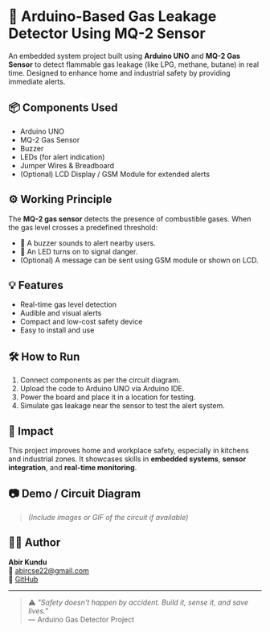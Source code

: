 # 🛑 Arduino-Based Gas Leakage Detector Using MQ-2 Sensor

An embedded system project built using **Arduino UNO** and **MQ-2 Gas Sensor** to detect flammable gas leakage (like LPG, methane, butane) in real time. Designed to enhance home and industrial safety by providing immediate alerts.

## 📦 Components Used

- Arduino UNO  
- MQ-2 Gas Sensor  
- Buzzer  
- LEDs (for alert indication)  
- Jumper Wires & Breadboard  
- (Optional) LCD Display / GSM Module for extended alerts

## ⚙️ Working Principle

The **MQ-2 gas sensor** detects the presence of combustible gases. When the gas level crosses a predefined threshold:
- 🚨 A buzzer sounds to alert nearby users.
- 🔴 An LED turns on to signal danger.
- (Optional) A message can be sent using GSM module or shown on LCD.

## 💡 Features

- Real-time gas level detection
- Audible and visual alerts
- Compact and low-cost safety device
- Easy to install and use

## 🛠️ How to Run

1. Connect components as per the circuit diagram.
2. Upload the code to Arduino UNO via Arduino IDE.
3. Power the board and place it in a location for testing.
4. Simulate gas leakage near the sensor to test the alert system.

## 🌟 Impact

This project improves home and workplace safety, especially in kitchens and industrial zones. It showcases skills in **embedded systems**, **sensor integration**, and **real-time monitoring**.

## 📷 Demo / Circuit Diagram

> *(Include images or GIF of the circuit if available)*

## 👨‍💻 Author

**Abir Kundu**  
📧 abircse22@gmail.com  
🔗 [GitHub](https://github.com/AbirKundu)

---

> ⚠️ _"Safety doesn't happen by accident. Build it, sense it, and save lives."_  
> — Arduino Gas Detector Project
